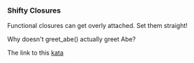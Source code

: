 ### Shifty Closures

Functional closures can get overly attached. Set them straight!

Why doesn't greet_abe() actually greet Abe?  

The link to this [kata](https://www.codewars.com/kata/shifty-closures/javascript)
